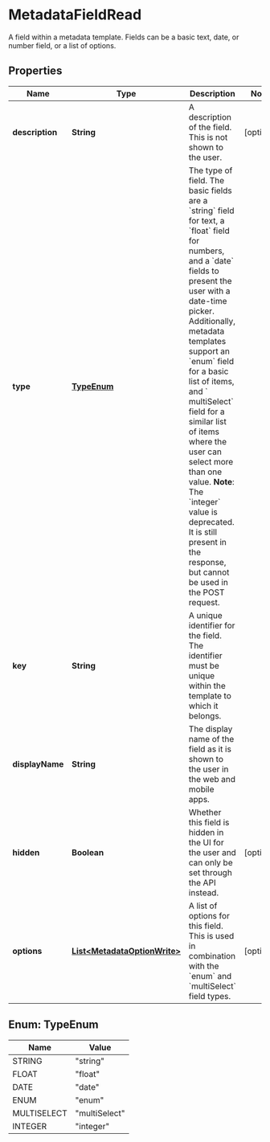 

# MetadataFieldRead

A field within a metadata template. Fields can be a basic text, date, or number field, or a list of options.

## Properties

| Name | Type | Description | Notes |
|------------ | ------------- | ------------- | -------------|
|**description** | **String** | A description of the field. This is not shown to the user. |  [optional] |
|**type** | [**TypeEnum**](#TypeEnum) | The type of field. The basic fields are a &#x60;string&#x60; field for text, a &#x60;float&#x60; field for numbers, and a &#x60;date&#x60; fields to present the user with a date-time picker.  Additionally, metadata templates support an &#x60;enum&#x60; field for a basic list of items, and &#x60; multiSelect&#x60; field for a similar list of items where the user can select more than one value.  **Note**: The &#x60;integer&#x60; value is deprecated. It is still present in the response, but cannot be used in the POST request. |  |
|**key** | **String** | A unique identifier for the field. The identifier must be unique within the template to which it belongs. |  |
|**displayName** | **String** | The display name of the field as it is shown to the user in the web and mobile apps. |  |
|**hidden** | **Boolean** | Whether this field is hidden in the UI for the user and can only be set through the API instead. |  [optional] |
|**options** | [**List&lt;MetadataOptionWrite&gt;**](MetadataOptionWrite.md) | A list of options for this field. This is used in combination with the &#x60;enum&#x60; and &#x60;multiSelect&#x60; field types. |  [optional] |



## Enum: TypeEnum

| Name | Value |
|---- | -----|
| STRING | &quot;string&quot; |
| FLOAT | &quot;float&quot; |
| DATE | &quot;date&quot; |
| ENUM | &quot;enum&quot; |
| MULTISELECT | &quot;multiSelect&quot; |
| INTEGER | &quot;integer&quot; |



